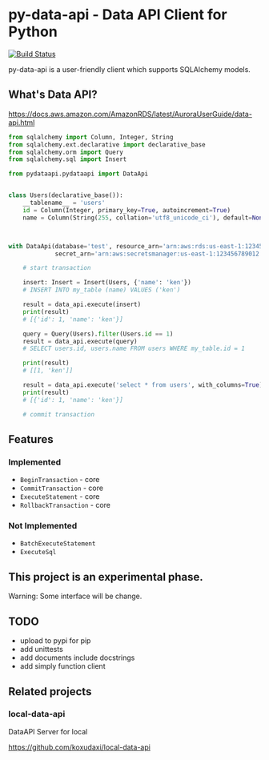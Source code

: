 # py-data-api - Data API Client for Python

[![Build Status](https://travis-ci.org/koxudaxi/py-data-api.svg?branch=master)](https://travis-ci.org/koxudaxi/py-data-api)

py-data-api is a user-friendly client which supports SQLAlchemy models.


## What's Data API?
https://docs.aws.amazon.com/AmazonRDS/latest/AuroraUserGuide/data-api.html



```python
from sqlalchemy import Column, Integer, String
from sqlalchemy.ext.declarative import declarative_base
from sqlalchemy.orm import Query
from sqlalchemy.sql import Insert

from pydataapi.pydataapi import DataApi


class Users(declarative_base()):
    __tablename__ = 'users'
    id = Column(Integer, primary_key=True, autoincrement=True)
    name = Column(String(255, collation='utf8_unicode_ci'), default=None)



with DataApi(database='test', resource_arn='arn:aws:rds:us-east-1:123456789012:cluster:serverless-test-1',
             secret_arn='arn:aws:secretsmanager:us-east-1:123456789012:secret:serverless-test1') as data_api:

    # start transaction

    insert: Insert = Insert(Users, {'name': 'ken'})
    # INSERT INTO my_table (name) VALUES ('ken')

    result = data_api.execute(insert)
    print(result)
    # [{'id': 1, 'name': 'ken'}]

    query = Query(Users).filter(Users.id == 1)
    result = data_api.execute(query)
    # SELECT users.id, users.name FROM users WHERE my_table.id = 1

    print(result)
    # [[1, 'ken']]

    result = data_api.execute('select * from users', with_columns=True)
    print(result)
    # [{'id': 1, 'name': 'ken'}]

    # commit transaction

```

## Features
### Implemented
- `BeginTransaction`  - core  
- `CommitTransaction` - core 
- `ExecuteStatement` - core 
- `RollbackTransaction` - core


### Not Implemented
- `BatchExecuteStatement`
- `ExecuteSql`


## This project is an experimental phase.
Warning: Some interface will be change.

## TODO
- upload to pypi for pip
- add unittests
- add documents include docstrings
- add simply function client

## Related projects
### local-data-api

DataAPI Server for local 

https://github.com/koxudaxi/local-data-api